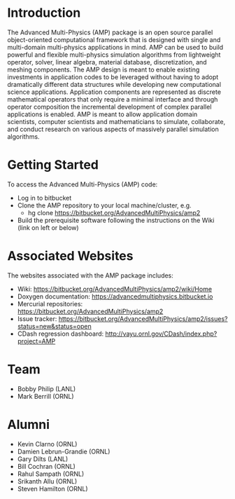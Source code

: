 # Introduction #
The Advanced Multi-Physics (AMP) package is an open source parallel object-oriented computational framework that is designed with single and multi-domain multi-physics applications in mind.  AMP can be used to build powerful and flexible multi-physics simulation algorithms from lightweight operator, solver, linear algebra, material database, discretization, and meshing components. The AMP design is meant to enable existing investments in application codes to be leveraged without having to adopt dramatically different data structures while developing new computational science applications. Application components are represented as discrete mathematical operators that only require a minimal interface and through operator composition the incremental development of complex parallel applications is enabled. AMP is meant to allow application domain scientists, computer scientists and mathematicians to simulate, collaborate, and conduct research on various aspects of massively parallel simulation algorithms. 

# Getting Started #

To access the Advanced Multi-Physics (AMP) code:

* Log in to bitbucket
* Clone the AMP repository to your local machine/cluster, e.g.
    * hg clone https://bitbucket.org/AdvancedMultiPhysics/amp2
* Build the prerequisite software following the instructions on the Wiki (link on left or below)
# Associated Websites #

The websites associated with the AMP package includes:

* Wiki: https://bitbucket.org/AdvancedMultiPhysics/amp2/wiki/Home
* Doxygen documentation: https://advancedmultiphysics.bitbucket.io
* Mercurial repositories:  https://bitbucket.org/AdvancedMultiPhysics/amp2
* Issue tracker: https://bitbucket.org/AdvancedMultiPhysics/amp2/issues?status=new&status=open
* CDash regression dashboard: http://vayu.ornl.gov/CDash/index.php?project=AMP

# Team #
* Bobby Philip (LANL)
* Mark Berrill (ORNL)

# Alumni #
* Kevin Clarno (ORNL)
* Damien Lebrun-Grandie (ORNL)
* Gary Dilts (LANL)
* Bill Cochran (ORNL)
* Rahul Sampath (ORNL)
* Srikanth Allu (ORNL)
* Steven Hamilton (ORNL)